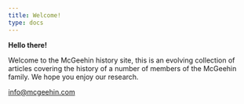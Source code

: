 ```yaml
---
title: Welcome!
type: docs
---
```


**Hello there!**

Welcome to the McGeehin history site, this is an evolving collection of articles covering the history of a number of members of the McGeehin family.  We hope you enjoy our research. 

[info@mcgeehin.com](mailto:info@mcgeehin.com)
